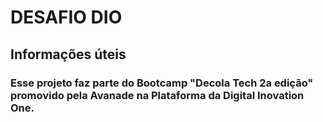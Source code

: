 # DESAFIO DIO
## Informações úteis

### Esse projeto faz parte do Bootcamp "Decola Tech 2a edição" promovido pela Avanade na Plataforma da Digital Inovation One.

